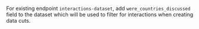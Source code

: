 For existing endpoint `interactions-dataset`, add `were_countries_discussed` field to the dataset which will be used to filter for interactions when creating data cuts.
